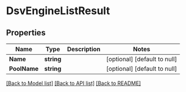 # DsvEngineListResult

## Properties
Name | Type | Description | Notes
------------ | ------------- | ------------- | -------------
**Name** | **string** |  | [optional] [default to null]
**PoolName** | **string** |  | [optional] [default to null]

[[Back to Model list]](../README.md#documentation-for-models) [[Back to API list]](../README.md#documentation-for-api-endpoints) [[Back to README]](../README.md)


